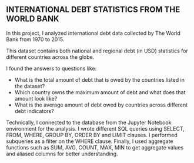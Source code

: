 ## INTERNATIONAL DEBT STATISTICS FROM THE WORLD BANK

In this project, I analyzed international debt data collected by The World Bank from 1970 to 2015. 

This dataset contains both national and regional debt (in USD) statistics for different countries across the globe.

I found the answers to questions like:

- What is the total amount of debt that is owed by the countries listed in the dataset?
- Which country owns the maximum amount of debt and what does that amount look like?
- What is the average amount of debt owed by countries across different debt indicators?

Technically, I connected to the database from the Jupyter Notebook environment for the analysis. I wrote different SQL queries using SELECT, FROM, WHERE, GROUP BY, ORDER BY and LIMIT clauses. I performed subqueries as a filter on the WHERE clause. Finally, I used aggregate functions such as SUM, AVG, COUNT, MAX, MIN to get aggregate values and aliased columns for better understanding. 
